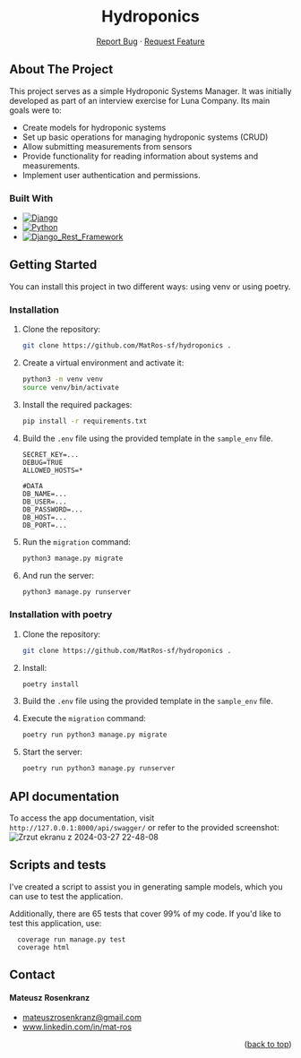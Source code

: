 <a name="readme-top"></a>


<div align="center">
<h1 align="center">Hydroponics</h1>

  <p align="center">
    <a href="https://github.com/MatRos-sf/hydroponics/issues">Report Bug</a>
    ·
    <a href="https://github.com/MatRos-sf/hydroponics/issues">Request Feature</a>
  </p>
</div>



<!-- ABOUT THE PROJECT -->
## About The Project
This project serves as a simple Hydroponic Systems Manager. It was initially developed as part of an interview exercise for Luna Company.
Its main goals were to:
* Create models for hydroponic systems
* Set up basic operations for managing hydroponic systems (CRUD)
* Allow submitting measurements from sensors
* Provide functionality for reading information about systems and measurements.
* Implement user authentication and permissions.



### Built With

* [![Django][Django]][Django-url]
* [![Python][Python]][Python-url]
* [![Django_Rest_Framework][Django_Rest_Framework]][Django_Rest_Framework-url]


<!-- GETTING STARTED -->
## Getting Started
You can install this project in two different ways: using venv or using poetry.
### Installation
1. Clone the repository:
   ```sh
   git clone https://github.com/MatRos-sf/hydroponics .
   ```
2. Create a virtual environment and activate it:
   ```sh
   python3 -m venv venv
   source venv/bin/activate
   ```
3. Install the required packages:
   ```sh
   pip install -r requirements.txt
   ```
4. Build the `.env` file using the provided template in the `sample_env` file.
   ```text
   SECRET_KEY=...
   DEBUG=TRUE
   ALLOWED_HOSTS=*

   #DATA
   DB_NAME=...
   DB_USER=...
   DB_PASSWORD=...
   DB_HOST=...
   DB_PORT=...
   ```
5. Run the `migration` command:
    ```sh
    python3 manage.py migrate
    ```
6. And run the server:
    ```sh
    python3 manage.py runserver
    ```
### Installation with poetry
1. Clone the repository:
   ```sh
   git clone https://github.com/MatRos-sf/hydroponics .
   ```
2. Install:
   ```sh
   poetry install
   ```

3. Build the `.env` file using the provided template in the `sample_env` file.

4. Execute the `migration` command:
    ```sh
    poetry run python3 manage.py migrate
    ```
5. Start the server:
    ```sh
    poetry run python3 manage.py runserver
    ```

## API documentation
To access the app documentation, visit ```http://127.0.0.1:8000/api/swagger/``` or refer to the provided screenshot:
![Zrzut ekranu z 2024-03-27 22-48-08](https://github.com/MatRos-sf/hydroponics/assets/59665130/e2e012c8-8e52-4fd8-a824-61dbebc6e3c4)

## Scripts and tests
<p>I've created a script to assist you in generating sample models, which you can use to test the application.</p>
Additionally, there are 65 tests that cover 99% of my code. If you'd like to test this application, use:

```shell
  coverage run manage.py test
  coverage html
```




<!-- CONTACT -->
## Contact

#### Mateusz Rosenkranz
* mateuszrosenkranz@gmail.com
* www.linkedin.com/in/mat-ros


<p align="right">(<a href="#readme-top">back to top</a>)</p>


<!-- MARKDOWN LINKS & IMAGES -->
<!-- https://www.markdownguide.org/basic-syntax/#reference-style-links -->
[Django]: https://img.shields.io/badge/Django-5.0.3-092E20?style=for-the-badge&logo=django
[Django-url]: https://www.djangoproject.com/
[Python]: https://img.shields.io/badge/Python-3.10-3776AB?style=for-the-badge&logo=python
[Python-url]: https://www.python.org/
[Requests]: https://img.shields.io/badge/Requests-2.26.0-008080?style=for-the-badge&logo=requests
[Requests-url]: https://docs.python-requests.org/en/latest/
[Django_Rest_Framework]: https://img.shields.io/badge/Django%20Rest%20Framework-3.15.1-03282C?style=for-the-badge&logo=django
[Django_Rest_Framework-url]: https://www.django-rest-framework.org/
[Factory_Boy]: https://img.shields.io/badge/Factory%20Boy-3.2.0-FF69B4?style=for-the-badge&logo=python
[Factory_Boy-url]: https://factoryboy.readthedocs.io/en/stable/
[Parameterized]: https://img.shields.io/badge/Parameterized-0.8.1-00CED1?style=for-the-badge&logo=python
[Parameterized-url]: https://parameterizedtestcase.readthedocs.io/en/latest/
